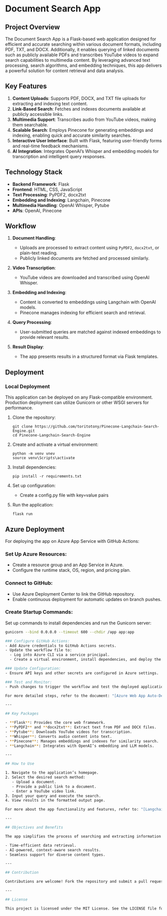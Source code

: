 # Document Search App

## Project Overview

The Document Search App is a Flask-based web application designed for efficient and accurate searching within various document formats, including PDF, TXT, and DOCX. Additionally, it enables querying of linked documents such as publicly available PDFs and transcribes YouTube videos to expand search capabilities to multimedia content. By leveraging advanced text processing, search algorithms, and embedding techniques, this app delivers a powerful solution for content retrieval and data analysis.

## Key Features

1. **Content Uploads**: Supports PDF, DOCX, and TXT file uploads for extracting and indexing text content.
2. **Link-Based Search**: Fetches and indexes documents available at publicly accessible links.
3. **Multimedia Support**: Transcribes audio from YouTube videos, making them searchable.
4. **Scalable Search**: Employs Pinecone for generating embeddings and indexing, enabling quick and accurate similarity searches.
5. **Interactive User Interface**: Built with Flask, featuring user-friendly forms and real-time feedback mechanisms.
6. **AI Integration**: Integrates OpenAI’s Whisper and embedding models for transcription and intelligent query responses.

## Technology Stack

- **Backend Framework**: Flask
- **Frontend**: HTML, CSS, JavaScript
- **Text Processing**: PyPDF2, docx2txt
- **Embedding and Indexing**: Langchain, Pinecone
- **Multimedia Handling**: OpenAI Whisper, Pytube
- **APIs**: OpenAI, Pinecone

## Workflow

1. **Document Handling**:
   - Uploads are processed to extract content using `PyPDF2`, `docx2txt`, or plain-text reading.
   - Publicly linked documents are fetched and processed similarly.

2. **Video Transcription**:
   - YouTube videos are downloaded and transcribed using OpenAI Whisper.

3. **Embedding and Indexing**:
   - Content is converted to embeddings using Langchain with OpenAI models.
   - Pinecone manages indexing for efficient search and retrieval.

4. **Query Processing**:
   - User-submitted queries are matched against indexed embeddings to provide relevant results.

5. **Result Display**:
   - The app presents results in a structured format via Flask templates.

## Deployment

### Local Deployment

This application can be deployed on any Flask-compatible environment. Production deployment can utilize Gunicorn or other WSGI servers for performance.

1. Clone the repository:
   ```
   git clone https://github.com/toritotony/Pinecone-Langchain-Search-Engine.git
   cd Pinecone-Langchain-Search-Engine
   ```

2. Create and activate a virtual environment:
   ```
   python -m venv vnev 
   source venv\Scripts\activate
   ```

3. Install dependencies:
   ```
   pip install -r requirements.txt
   ```

4. Set up configuration:
   - Create a config.py file with key=value pairs 

5. Run the application:
   ```
   flask run
   ```

## Azure Deployment

For deploying the app on Azure App Service with GitHub Actions:

### Set Up Azure Resources:
- Create a resource group and an App Service in Azure.
- Configure the runtime stack, OS, region, and pricing plan.

### Connect to GitHub:
- Use Azure Deployment Center to link the GitHub repository.
- Enable continuous deployment for automatic updates on branch pushes.

### Create Startup Commands:
Set up commands to install dependencies and run the Gunicorn server:
```bash
gunicorn --bind 0.0.0.0 --timeout 600 --chdir /app app:app

### Configure GitHub Actions:
- Add Azure credentials to GitHub Actions secrets.
- Update the workflow file to:
  - Log into Azure CLI via a service principal.
  - Create a virtual environment, install dependencies, and deploy the app.

### Update Configuration:
- Ensure API keys and other secrets are configured in Azure settings.

### Test and Monitor:
- Push changes to trigger the workflow and test the deployed application.

For more detailed steps, refer to the document: "[Azure Web App Auto-Deployment via GitHub Actions](https://www.linkedin.com/feed/update/urn:li:activity:7191082240196419584/)."

---

## Key Packages

- **Flask**: Provides the core web framework.
- **PyPDF2** and **docx2txt**: Extract text from PDF and DOCX files.
- **Pytube**: Downloads YouTube videos for transcription.
- **Whisper**: Converts audio content into text.
- **Pinecone**: Manages embeddings and indexes for similarity search.
- **Langchain**: Integrates with OpenAI’s embedding and LLM models.

---

## How to Use

1. Navigate to the application’s homepage.
2. Select the desired search method:
   - Upload a document.
   - Provide a public link to a document.
   - Enter a YouTube video link.
3. Input your query and execute the search.
4. View results in the formatted output page.

For more about the app functionality and features, refer to: "[Langchain-Pinecone-OpenAI-Doc-Video-Search-Engine](https://www.linkedin.com/feed/update/urn:li:activity:7151699275293343746/)."

---

## Objectives and Benefits

The app simplifies the process of searching and extracting information from various content types, including multimedia, providing:

- Time-efficient data retrieval.
- AI-powered, context-aware search results.
- Seamless support for diverse content types.

---

## Contribution

Contributions are welcome! Fork the repository and submit a pull request for new features, bug fixes, or improvements.

---

## License

This project is licensed under the MIT License. See the LICENSE file for more details.

